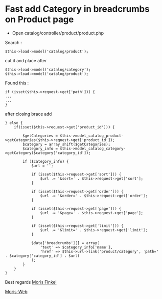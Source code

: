 Fast add Category in breadcrumbs on Product page
=========

* Open catalog/controller/product/product.php

Search : 
```
$this->load->model('catalog/product');
```

cut it and place after 

```
$this->load->model('catalog/category');
$this->load->model('catalog/product');
```

Found this :

```
if (isset($this->request->get['path'])) {
...
...
}
```

after closing brace add

```
} else {
    if(isset($this->request->get['product_id'])) {

        $getCategories = $this->model_catalog_product->getCategories($this->request->get['product_id']);
        $category = array_shift($getCategories);
        $category_info = $this->model_catalog_category->getCategory($category['category_id']);

        if ($category_info) {
            $url = '';

            if (isset($this->request->get['sort'])) {
                $url .= '&sort=' . $this->request->get['sort'];
            }

            if (isset($this->request->get['order'])) {
                $url .= '&order=' . $this->request->get['order'];
            }

            if (isset($this->request->get['page'])) {
                $url .= '&page=' . $this->request->get['page'];
            }

            if (isset($this->request->get['limit'])) {
                $url .= '&limit=' . $this->request->get['limit'];
            }

            $data['breadcrumbs'][] = array(
                'text' => $category_info['name'],
                'href' => $this->url->link('product/category', 'path=' . $category['category_id'] . $url)
            );
        }
    }
}

```

Best regards [Moris Finkel](mailto:moris@moris-web.com)

[Moris-Web](https://moris.org.ua)

